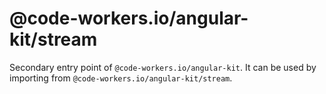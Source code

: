 # @code-workers.io/angular-kit/stream

Secondary entry point of `@code-workers.io/angular-kit`. It can be used by importing from `@code-workers.io/angular-kit/stream`.
